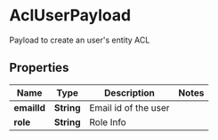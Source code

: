 

# AclUserPayload

Payload to create an user's entity ACL

## Properties

Name | Type | Description | Notes
------------ | ------------- | ------------- | -------------
**emailId** | **String** | Email id of the user | 
**role** | **String** | Role Info | 



